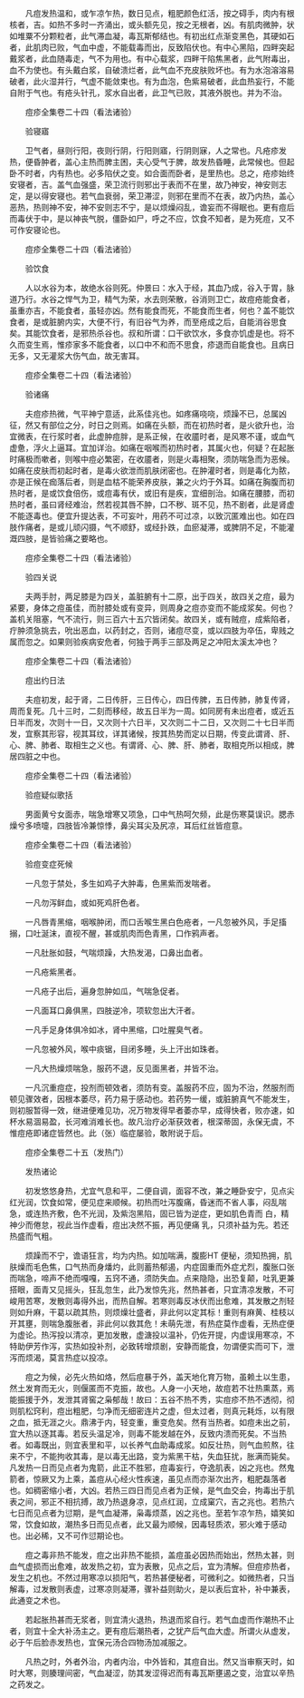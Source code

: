 <!-- { "loadSidebar": true } -->
　　凡痘发热温和，或乍凉乍热，数日见点，粗肥颜色红活，按之碍手，肉内有根核者，吉。如热不多时一齐涌出，或头额先见，按之无根者，凶。有肌肉微肿，状如堆粟不分颗粒者，此气滞血凝，毒瓦斯郁结也。有初出红点渐变黑色，其硬如石者，此肌肉已败，气血中虚，不能载毒而出，反致陷伏也。有中心黑陷，四畔突起戴浆者，此血随毒走，气不为用也。有中心载浆，四畔干陷焦黑者，此气附毒出，血不为使也。有头戴白浆，自破溃烂者，此气血不充皮肤败坏也。有为水泡溶溶易破者，此火湿并行，气虚不能敛束也。有为血泡，色紫易破者，此血热妄行，不能自附于气也。有疮头针孔，浆水自出者，此卫气已败，其液外脱也。并为不治。

　　痘疹全集卷二十四（看法诸验）

　　验寝寤

　　卫气者，昼则行阳，夜则行阴，行阳则寤，行阴则寐，人之常也。凡疮疹发热，便昏肿者，盖心主热而脾主困，夫心受气于脾，故发热昏睡，此常候也。但起卧不时者，内有热也。必多陷伏之变。如合面而卧者，是里热也。总之，疮疹始终安寝者，吉。盖气血强盛，荣卫流行则邪出于表而不在里，故乃神安，神安则志定，是以得安寝也。若气血衰弱，荣卫滞涩，则邪在里而不在表，故乃内热，盖心恶热，热则神不安，神不安则志不宁，是以烦燥闷乱，谵妄而不得眠也。更有痘后而毒伏于中，是以神丧气脱，僵卧如尸，呼之不应，饮食不知者，是为死痘，又不可作安寝论也。

　　痘疹全集卷二十四（看法诸验）

　　验饮食

　　人以水谷为本，故绝水谷则死。仲景曰：水入于经，其血乃成，谷入于胃，脉道乃行。水谷之悍气为卫，精气为荣，水去则荣散，谷消则卫亡，故痘疮能食者，虽重亦吉，不能食者，虽轻亦凶。然有能食而死，不能食而生者，何也？盖不能饮食者，是或脏腑内实，大便不行，有旧谷气为养，而至疮成之后，自能消谷思食矣。其能饮食者，是邪热杀谷也。叔和所谓：口干欲饮水，多食亦饥虚是也。将不久而变生焉，惟疹家多不能食者，以口中不和而不思食，疹退而自能食也。且病日无多，又无灌浆大伤气血，故无害耳。

　　痘疹全集卷二十四（看法诸验）

　　验诸痛

　　夫痘疹热微，气平神宁意适，此系佳兆也。如疼痛哓哓，烦躁不已，总属凶征，然又有部位之分，时日之则焉。如痛在头额，而在初热时者，是火欲升也，治宜微表，在行浆时者，此虚肿痘胖，是系正候，在收靥时者，是风寒不谨，或血气虚惫，浮火上逼耳。宜加详治。如痛在咽喉而初热时者，其属火也，何疑？在起胀时痛极而嗽者，则喉中痘必繁密，在收靥者，则是火毒相聚，须防喘急而为恶候。如痛在皮肤而初起时者，是毒火欲泄而肌肤闭密也。在肿灌时者，则是毒化为脓，亦是正候在痂落后者，则是血枯不能荣养皮肤，兼之火灼于外耳。如痛在胸腹而初热时者，是或饮食倍伤，或痘毒有伏，或旧有是疾，宜细剖治。如痛在腰膝，而初热时者，虽曰肾经难治，然若视其唇不肿，口不秽、斑不见，热不剧者，此是肾虚不能逐毒也。便宜升提达表，不可妄叶，用药不可过凉，以致沉匿难出也。如在四肢作痛者，是或儿顽闪摄，气不顺舒，或经扑跌，血瘀凝滞，或脾阴不足，不能灌溉四肢，是皆验痛之要略也。

　　痘疹全集卷二十四（看法诸验）

　　验四关说

　　夫两手肘，两足膝是为四关，盖脏腑有十二原，出于四关，故四关之痘，最为紧要，身体之痘虽佳，而肘膝处或有变异，则周身之痘亦变而不能成浆矣。何也？盖机关阻塞，气不流行，则三百六十五穴皆闭矣。故四关，或有贼痘，成紫陷者，疔肿须急挑去，吮出恶血，以药封之，否则，诸痘尽变，或以四肢为卒伍，卑贱之属而忽之。如果则验疾病安危者，何独于两手三部及两足之冲阳太溪太冲也？

　　痘疹全集卷二十四（看法诸验）

　　痘出约日法

　　夫痘初发，起于肾，二日传肝，三日传心，四日传脾，五日传肺，肺复传肾，周而复死。几十三时，二刻而移经，故五日半为一周。如同房有未出痘者，或近五日半而发，次则十一日，又次则十六日半，又次则二十二日，又次则二十七日半而发，宜察其形容，视其耳纹，详其诸候，按其热势而定以日期，传变此谓肾、肝、心、脾、肺者、取相生之义也。有谓肾、心、脾、肝、肺者，取相克所以相成，脾居四脏之中也。

　　痘疹全集卷二十四（看法诸验）

　　验痘疑似歌括

　　男面黄兮女面赤，喘急增寒又项急，口中气热呵欠频，此是伤寒莫误识。腮赤燥兮多喷嚏，四肢皆冷兼惊悸，鼻尖耳尖及尻凉，耳后红丝皆痘意。

　　痘疹全集卷二十四（看法诸验）

　　验痘变症死候

　　一凡忽于禁处，多生如鸡子大肿毒，色黑紫而发喘者。

　　一凡勿泻鲜血，或如死鸡肝色者。

　　一凡唇青黑缩，咽喉肿闭，而口舌喉生黑白色疮者，一凡忽被外风，手足搐搦，口吐涎沫，直视不醒，甚或肌肉而色青黑，口作鸦声者。

　　一凡肚胀如鼓，气喘烦躁，大热发渴，口鼻出血者。

　　一凡疮紫黑者。

　　一凡疮子出后，遍身忽肿如瓜，气喘急促者。

　　一凡面耳口鼻俱黑，四肢逆冷，项软忽出大汗者。

　　一凡手足身体俱冷如冰，肾中黑缩，口吐腥臭气者。

　　一凡忽被外风，喉中痰锯，目闭多睡，头上汗出如珠者。

　　一凡大热燥烦喘急，服药不退，反见面黑者，并皆不治。

　　一凡沉重痘症，投剂而顿效者，须防有变。盖服药不应，固为不治，然服剂而顿见骤效者，因根本萎尽，药力易于感动也。若药势一缓，或脏腑真气不能发生，则初服暂得一效，继进便难见功，况万物发得早者萎亦早，成得快者，败亦速，如杯水易涸易盈，长河难消难长也。故凡治疗必渐获效者，根深蒂固，永保无虞，不惟痘疮即诸症皆然也。此（张）临症屡验，敢附说于后。

　　痘疹全集卷二十五（发热门）

　　发热诸论

　　初发悠悠身热，尤宜气息和平，二便自调，面容不改，兼之睡卧安宁，见点尖红光润，饮食如常，便见症来顺候。初热而吐泻腹痛，昏迷而不省人事，闷乱喘急，或连热齐敷，色不光润，及紫泡黑陷，固已皆为逆症，更如肌色青而 白，精神少而倦怠，视此当作虚看，痘出决然不振，再见便痛 乳，只须补益为先。若还热盛而气粗。

　　烦躁而不宁，谵语狂言，均为内热。如加喘满，腹膨HT 便秘，须知热拥，肌肤燥而毛色焦，口气热而身燔灼，此则蓄热郁遏，内症固重而外症尤烈，腹胀口张而喘急，啼声不绝而嘎嘎，五窍不通，须防失血。点来隐隐，出恐复颠，吐乳更兼搭眼，面青又见摇头，狂乱忽生，此乃发惊先兆，然热甚者，只宜清凉发散，不可峻用苦寒，发散则毒得外出，而热自解。若寒则毒反冰伏而出愈难，其发散之剂轻则如升麻，干葛以疏其热，则烦燥壮盛者，非此何以定其标！重则有麻黄、桂枝以开其壅，则喘急腹胀者，非此何以救其危！未萌先泄，有热症莫作虚看，无热症便为虚论。热泻投以清凉，更加发散，虚溏投以温补，仍佐开提，内虚误用寒凉，不特助伊芳作泻，实热如投补剂，必致转增烦剧，安静而能食，勿谓便实而可下，泄泻而烦渴，莫言热症以投凉。

　　痘之为候，必先火热如烙，然后痘暴于外，盖天地化育万物，虽赖土以生患，然土发育而无火，则偃匿而不克振，故也。人身一小天地，故痘若不壮热熏蒸，焉能振援于外，发泄其肾窖之枭郁哉！故曰：五谷不热不秀，实痘疹不热不透彻，彻则肌松窍利，痘出粗肥，匀净而无细密连片之虚，但太过者，则真元耗烁，以有限之血，抵无涯之火。鼎沸于内，轻变重，重变危矣。然有当热者。如痘未出之前，宜大热以逐其毒。若反头温足冷，则毒不能发越在外，反致内溃而死矣。不当热者。如毒既出，则宜表里和平，以长养气血助毒成浆。如反壮热，则气血煎熬，往来不宁，不能拘收其毒，是以毒无出路，变为紫黑干枯，失血狂扰，胀满而毙矣。凡发热一日而见点者为鬼箭，此正不胜邪，痘毒妄行，夺逸肌表，凶之兆也。然鬼箭者，惊厥又为上乘，盖痘从心经火性疾速，虽见点而亦渐次出齐，粗肥磊落者也。如稠密缩小者，大凶。若热三四日而见点者为正候，是气血交会，拘毒出于肌表之间，邪正不相抗搏，故乃热退身凉，见点红润，立成窠穴，吉之兆也。若热六七日而见点者为愆期，是气血凝滞，枭毒烦蒸，凶之兆也。至若乍凉乍热，嬉笑如常，饮食如故，潮热多日而见点者，此又最为顺候，因毒轻质浓，邪火难于感动也。出必稀，又不可作愆期论也。

　　痘之毒非热不能发，痘之出非热不能损，盖痘虽必因热而始出，然热太甚，则血气虚损而出愈难，故发热之初，宜为表散，见点之后，宜为清解。但痘疹热者，发生之机也。不然过用寒凉以损阳气，若热甚便秘者，可微利之。如微热者，只当解毒，过发散则表虚，过寒凉则凝滞，骤补益则助火，是以表后宜补，补中兼表，此通变之术也。

　　若起胀热甚而无浆者，则宜清火退热，热退而浆自行。若气血虚而作潮热不止者，则宜十全大补汤主之。更有痘后潮热者，之犹产后气血大虚。所谓火从虚发，必于午后脸赤发热也，宜保元汤合四物汤加减服之。

　　凡热之时，外者外治，内者内治，中外皆和，其痘自出。然又当审察天时，如时大寒，则腠理间密，气血凝涩，防其发涩得迟而有毒瓦斯壅遏之变，治宜以辛热之药发之。

